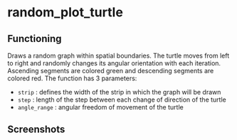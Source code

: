 # random_plot_turtle

## Functioning
Draws a random graph within spatial boundaries. The turtle moves from left to right and randomly changes its angular orientation with each iteration. Ascending segments are colored green and descending segments are colored red. The function has 3 parameters:
- `strip` : defines the width of the strip in which the graph will be drawn
- `step` : length of the step between each change of direction of the turtle
- `angle_range` : angular freedom of movement of the turtle

## Screenshots
